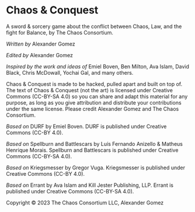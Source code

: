 # Chaos & Conquest
A sword & sorcery game about the conflict between Chaos, Law, and the fight for Balance, by The Chaos Consortium.

*Written by* Alexander Gomez

*Edited by* Alexander Gomez

*Inspired by the work and ideas of* Emiel Boven, Ben Milton, Ava Islam, David Black, Chris McDowall, Yochai Gal, and many others.

Chaos & Conquest is made to be hacked, pulled apart and built on top of. The text of Chaos & Conquest (not the art) is licensed under Creative Commons (CC-BY-SA 4.0) so you can share and adapt this material for any purpose, as long as you give attribution and distribute your contributions under the same license. Please credit Alexander Gomez and The Chaos Consortium.

*Based on* DURF by Emiel Boven. DURF is published under Creative Commons (CC-BY 4.0).

*Based on* Spellburn and Battlescars by Luís Fernando Anizello & Matheus Henrique Morais. Spellburn and Battlescars is published under Creative Commons (CC-BY-SA 4.0).

*Based on* Kriegsmesser by Gregor Vuga. Kriegsmesser is published under Creative Commons (CC-BY 4.0).

*Based on* Errant by Ava Islam and Kill Jester Publishing, LLP. Errant is published under Creative Commons (CC-BY-SA 4.0).

Copyright © 2023 The Chaos Consortium LLC, Alexander Gomez